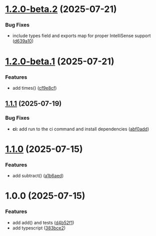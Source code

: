 # [1.2.0-beta.2](https://github.com/priverblack/testing-semantic-release/compare/v1.2.0-beta.1...v1.2.0-beta.2) (2025-07-21)

### Bug Fixes

- include types field and exports map for proper IntelliSense support ([d639a10](https://github.com/priverblack/testing-semantic-release/commit/d639a1055957afdf793f41d49f6f5450755bb1b5))

# [1.2.0-beta.1](https://github.com/priverblack/testing-semantic-release/compare/v1.1.1...v1.2.0-beta.1) (2025-07-21)

### Features

- add times() ([cf9e8cf](https://github.com/priverblack/testing-semantic-release/commit/cf9e8cfff423162d66e1ca080502d131449e410b))

## [1.1.1](https://github.com/priverblack/testing-semantic-release/compare/v1.1.0...v1.1.1) (2025-07-19)

### Bug Fixes

- **ci:** add run to the ci command and install dependencies ([abf0add](https://github.com/priverblack/testing-semantic-release/commit/abf0add63558901e29dd381f1ddea3fcab7dc69a))

# [1.1.0](https://github.com/priverblack/testing-semantic-release/compare/v1.0.0...v1.1.0) (2025-07-15)

### Features

- add subtract() ([a1b6aed](https://github.com/priverblack/testing-semantic-release/commit/a1b6aedb186a01697a374268990a53392c964344))

# 1.0.0 (2025-07-15)

### Features

- add add() and tests ([d4b52f1](https://github.com/priverblack/testing-semantic-release/commit/d4b52f1d80eb9a44a2e9d0d87d5f1a259ce62885))
- add typescript ([383bce2](https://github.com/priverblack/testing-semantic-release/commit/383bce2d2cf051f9f950876183504a15ae2ec137))
